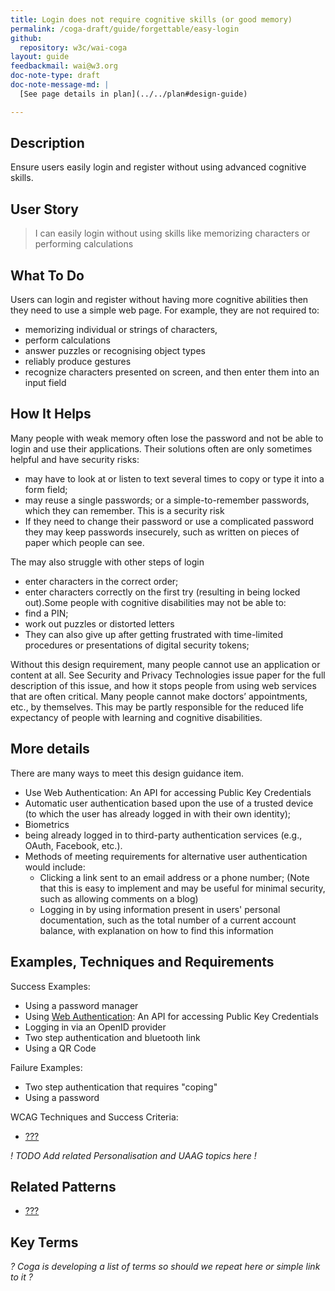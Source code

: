 ```yaml
---
title: Login does not require cognitive skills (or good memory)
permalink: /coga-draft/guide/forgettable/easy-login
github:
  repository: w3c/wai-coga
layout: guide
feedbackmail: wai@w3.org
doc-note-type: draft
doc-note-message-md: |
  [See page details in plan](../../plan#design-guide)

---
```

## Description

Ensure users easily login and register without using advanced cognitive skills.

## User Story

<blockquote class="pull">I can easily login without using skills like memorizing characters or performing calculations</blockquote>

## What To Do

Users can login and register without having more cognitive abilities then they need to use a simple web page. For example, they are not required to:

- memorizing individual or strings of characters,
- perform calculations
- answer puzzles or recognising object types
- reliably produce gestures
- recognize characters presented on screen, and then enter them into an input field

## How It Helps

Many people with weak memory often lose the password and not be able to login and use their applications. Their solutions often are only sometimes helpful and have security risks:

- may have to look at or listen to text several times to copy or type it into a form field;
- may reuse a single passwords; or a simple-to-remember passwords, which they can remember. This is a security risk
- If they need to change their password or use a complicated password they may keep passwords insecurely, such as written on pieces of paper which people can see.

The may also struggle with other steps of login

- enter characters in the correct order;
- enter characters correctly on the first try (resulting in being locked out).Some people with cognitive disabilities may not be able to:
- find a PIN;
- work out puzzles or distorted letters
- They can also give up after getting frustrated with time-limited procedures or presentations of digital security tokens;

Without this design requirement, many people cannot use an application or content at all. See Security and Privacy Technologies issue paper for the full description of this issue, and how it stops people from using web services that are often critical. Many people cannot make doctors’ appointments, etc., by themselves. This may be partly responsible for the reduced life expectancy of people with learning and cognitive disabilities.

## More details

There are many ways to meet this design guidance item.

- Use Web Authentication: An API for accessing Public Key Credentials
- Automatic user authentication based upon the use of a trusted device (to which the user has already logged in with their own identity);
- Biometrics
- being already logged in to third-party authentication services (e.g., OAuth, Facebook, etc.).
- Methods of meeting requirements for alternative user authentication would include:
  - Clicking a link sent to an email address or a phone number; (Note that this is easy to implement and may be useful for minimal security, such as allowing comments on a blog)
  - Logging in by using information present in users' personal documentation, such as the total number of a current account balance, with explanation on how to find this information

## Examples, Techniques and Requirements

Success Examples:

- Using a password manager
- Using [Web Authentication](https://www.w3.org/TR/webauthn/): An API for accessing Public Key Credentials
- Logging in via an OpenID provider
- Two step authentication and bluetooth link
- Using a QR Code

Failure Examples:

- Two step authentication that requires "coping"
- Using a password

WCAG Techniques and Success Criteria:

- [???](https://www.w3.org/WAI/WCAG21/quickref/)

*! TODO Add related Personalisation and UAAG topics here !*

## Related Patterns

- [???]()

## Key Terms

*? Coga is developing a list of terms so should we repeat here or simple link to it ?*
